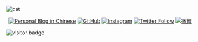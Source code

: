 ![cat](https://heyrock.github.io/assets/catplay.gif)

<p align="center">
 <a href="https://huzizi.com"><img src="https://img.shields.io/website?color=34a853&label=Blog&style=for-the-badge&up_message=%F0%9F%93%9D&url=https%3A%2F%2Fhuzizi.com%2F" alt="Personal Blog in Chinese" /></a>
 <a href="https://github.com/heyrock"><img src="https://img.shields.io/website?color=13c2c2&label=github&style=for-the-badge&up_message=%F0%9F%91%A8%E2%80%8D%F0%9F%92%BB&url=https%3A%2F%2Fgithub.com%2Fheyrock" alt="GitHub"></a>
 <a href="https://instagram.com/heyrock"><img src="https://img.shields.io/website?color=4285f4&label=Instagram&style=for-the-badge&up_message=%F0%9F%93%B8&url=https%3A%2F%2Fwww.instagram.com%2Fheyrock%2F" alt="Instagram" /></a>
 <a href="https://twitter.com/cojis"><img src="https://img.shields.io/website?color=%23ea4335%20&label=twitter&style=for-the-badge&up_message=%F0%9F%90%A6&url=https%3A%2F%2Ftwitter.com%2Fcojis" alt="Twitter Follow" /></a>
 <a href="https://weibo.com/cojis"><img src="https://img.shields.io/website?color=fbbc05&label=Weibo&style=for-the-badge&up_message=%F0%9F%A7%A3&url=https%3A%2F%2Fweibo.com%2Fcojis" alt="微博" /></a>
</p>

![visitor badge](https://visitor-badge.laobi.icu/badge?page_id=heyrock.heyrock)


<!--
- 🔭 I’m currently working on ...
- 🌱 I’m currently learning ...
- 👯 I’m looking to collaborate on ...
- 🤔 I’m looking for help with ...
- 💬 Ask me about ...
- 📫 How to reach me: ...
- 😄 Pronouns: ...
- ⚡ Fun fact: ...
-->
